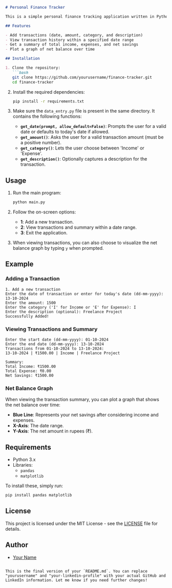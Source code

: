 ```markdown
# Personal Finance Tracker

This is a simple personal finance tracking application written in Python. It allows you to track income and expenses, view transaction summaries over a selected date range, and visualize your net balance over time using graphs.

## Features

- Add transactions (date, amount, category, and description)
- View transaction history within a specified date range
- Get a summary of total income, expenses, and net savings
- Plot a graph of net balance over time

## Installation

1. Clone the repository:
   ```bash
   git clone https://github.com/yourusername/finance-tracker.git
   cd finance-tracker
   ```

2. Install the required dependencies:
   ```bash
   pip install -r requirements.txt
   ```

3. Make sure the `data_entry.py` file is present in the same directory. It contains the following functions:
   - **`get_date(prompt, allow_default=False)`**: Prompts the user for a valid date or defaults to today's date if allowed.
   - **`get_amount()`**: Asks the user for a valid transaction amount (must be a positive number).
   - **`get_category()`**: Lets the user choose between 'Income' or 'Expense'.
   - **`get_description()`**: Optionally captures a description for the transaction.

## Usage

1. Run the main program:
   ```bash
   python main.py
   ```

2. Follow the on-screen options:
   - **1**: Add a new transaction.
   - **2**: View transactions and summary within a date range.
   - **3**: Exit the application.

3. When viewing transactions, you can also choose to visualize the net balance graph by typing `y` when prompted.

## Example

### Adding a Transaction

```
1. Add a new transaction
Enter the date of transaction or enter for today's date (dd-mm-yyyy): 13-10-2024
Enter the amount: 1500
Enter the category ('I' for Income or 'E' for Expense): I
Enter the description (optional): Freelance Project
Successfully Added!
```

### Viewing Transactions and Summary

```
Enter the start date (dd-mm-yyyy): 01-10-2024
Enter the end date (dd-mm-yyyy): 13-10-2024
Transactions from 01-10-2024 to 13-10-2024:
13-10-2024 | ₹1500.00 | Income | Freelance Project

Summary:
Total Income: ₹1500.00
Total Expense: ₹0.00
Net Savings: ₹1500.00
```

### Net Balance Graph

When viewing the transaction summary, you can plot a graph that shows the net balance over time:

- **Blue Line**: Represents your net savings after considering income and expenses.
- **X-Axis**: The date range.
- **Y-Axis**: The net amount in rupees (₹).

## Requirements

- Python 3.x
- Libraries:
  - `pandas`
  - `matplotlib`

To install these, simply run:
```bash
pip install pandas matplotlib
```

## License

This project is licensed under the MIT License - see the [LICENSE](LICENSE) file for details.

## Author

- [Your Name](https://www.linkedin.com/in/your-linkedin-profile)
```

This is the final version of your `README.md`. You can replace "yourusername" and "your-linkedin-profile" with your actual GitHub and LinkedIn information. Let me know if you need further changes!
